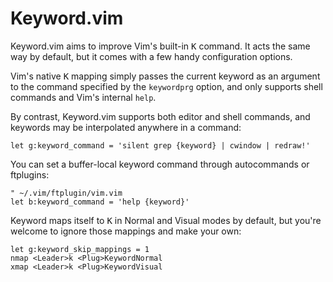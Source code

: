 # Keyword.vim

Keyword.vim aims to improve Vim's built-in <kbd>K</kbd> command. It acts the
same way by default, but it comes with a few handy configuration options.

Vim's native <kbd>K</kbd> mapping simply passes the current keyword as an
argument to the command specified by the `keywordprg` option, and only supports
shell commands and Vim's internal `help`.

By contrast, Keyword.vim supports both editor and shell commands, and keywords
may be interpolated anywhere in a command:

    let g:keyword_command = 'silent grep {keyword} | cwindow | redraw!'

You can set a buffer-local keyword command through autocommands or ftplugins:

    " ~/.vim/ftplugin/vim.vim
    let b:keyword_command = 'help {keyword}'

Keyword maps itself to <kbd>K</kbd> in Normal and Visual modes by default, but
you're welcome to ignore those mappings and make your own:

    let g:keyword_skip_mappings = 1
    nmap <Leader>k <Plug>KeywordNormal
    xmap <Leader>k <Plug>KeywordVisual
